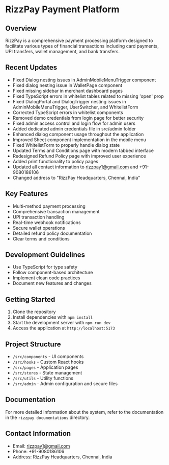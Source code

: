 
# RizzPay Payment Platform

## Overview

RizzPay is a comprehensive payment processing platform designed to facilitate various types of financial transactions including card payments, UPI transfers, wallet management, and bank transfers.

## Recent Updates

- Fixed Dialog nesting issues in AdminMobileMenuTrigger component
- Fixed dialog nesting issue in WalletPage component
- Fixed missing sidebar in merchant dashboard pages
- Fixed TypeScript errors in whitelist tables related to missing 'open' prop
- Fixed DialogPortal and DialogTrigger nesting issues in AdminMobileMenuTrigger, UserSwitcher, and WhitelistForm
- Corrected TypeScript errors in whitelist components
- Removed demo credentials from login page for better security
- Fixed admin access control and login flow for admin users
- Added dedicated admin credentials file in src/admin folder
- Enhanced dialog component usage throughout the application
- Improved Sheet component implementation in the mobile menu
- Fixed WhitelistForm to properly handle dialog state
- Updated Terms and Conditions page with modern tabbed interface
- Redesigned Refund Policy page with improved user experience
- Added print functionality to policy pages
- Updated all contact information to rizzpay1@gmail.com and +91-9080186106
- Changed address to "RizzPay Headquarters, Chennai, India"

## Key Features

- Multi-method payment processing
- Comprehensive transaction management
- UPI transaction handling
- Real-time webhook notifications
- Secure wallet operations
- Detailed refund policy documentation
- Clear terms and conditions

## Development Guidelines

- Use TypeScript for type safety
- Follow component-based architecture
- Implement clean code practices
- Document new features and changes

## Getting Started

1. Clone the repository
2. Install dependencies with `npm install`
3. Start the development server with `npm run dev`
4. Access the application at `http://localhost:5173`

## Project Structure

- `/src/components` - UI components
- `/src/hooks` - Custom React hooks
- `/src/pages` - Application pages
- `/src/stores` - State management
- `/src/utils` - Utility functions
- `/src/admin` - Admin configuration and secure files

## Documentation

For more detailed information about the system, refer to the documentation in the `rizzpay documentations` directory.

## Contact Information

- Email: rizzpay1@gmail.com
- Phone: +91-9080186106
- Address: RizzPay Headquarters, Chennai, India
